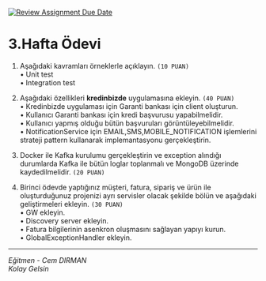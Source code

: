 [![Review Assignment Due Date](https://classroom.github.com/assets/deadline-readme-button-24ddc0f5d75046c5622901739e7c5dd533143b0c8e959d652212380cedb1ea36.svg)](https://classroom.github.com/a/b5ww4GXt)
# 3.Hafta Ödevi

1. Aşağıdaki kavramları örneklerle açıklayın. `(10 PUAN)`  
• Unit test  
• Integration test

2. Aşağıdaki özellikleri **kredinbizde** uygulamasına ekleyin. `(40 PUAN)`  
• Kredinbizde uygulaması için Garanti bankası için client oluşturun.  
• Kullanıcı Garanti bankası için kredi başvurusu yapabilmelidir.  
• Kullanıcı yapmış olduğu bütün başvuruları görüntüleyebilmelidir.  
• NotificationService için EMAIL,SMS,MOBILE_NOTIFICATION işlemlerini strateji pattern kullanarak implemantasyonu gerçekleştirin.  

3. Docker ile Kafka kurulumu gerçekleştirin ve exception alındığı durumlarda Kafka ile bütün loglar toplanmalı ve MongoDB üzerinde kaydedilmelidir. `(20 PUAN)`

4. Birinci ödevde yaptığınız müşteri, fatura, sipariş ve ürün ile oluşturduğunuz projenizi ayrı servisler olacak şekilde bölün ve aşağıdaki geliştirmeleri ekleyin. `(30 PUAN)`  
• GW ekleyin.  
• Discovery server ekleyin.  
• Fatura bilgilerinin asenkron oluşmasını sağlayan yapıyı kurun.  
• GlobalExceptionHandler ekleyin.  

---
*Eğitmen - Cem DIRMAN*  
*Kolay Gelsin*
